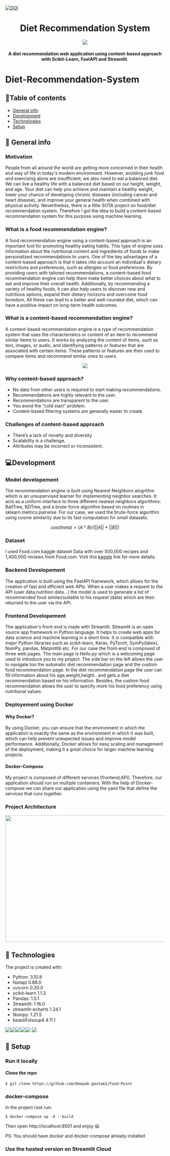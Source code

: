 [![DOI](https://zenodo.org/badge/582718021.svg)](https://zenodo.org/doi/10.5281/zenodo.12507163)

<h1 align="center">Diet Recommendation System</h1>
<div align= "center"><img src="Assets/logo_img1.png" />
  <h4>A diet recommendation web application using content-based approach with Scikit-Learn, FastAPI and Streamlit.</h4>
</div>

# Diet-Recommendation-System

## :bookmark_tabs:Table of contents

- [General info](#general-info)
- [Development](#development)
- [Technologies](#technologies)
- [Setup](#setup)

## :scroll: General info

### Motivation

People from all around the world are getting more concerned in their health and way of life in today's modern environment. However, avoiding junk food and exercising alone are insufficient; we also need to eat a balanced diet. We can live a healthy life with a balanced diet based on our height, weight, and age. Your diet can help you achieve and maintain a healthy weight, lower your chance of developing chronic diseases (including cancer and heart disease), and improve your general health when combined with physical activity. Nevertheless, there is a little SOTA project on food/diet recommendation system. Therefore I got the idea to build a content-based recommendation system for this purpose using machine learning.

### What is a food recommendation engine?

A food recommendation engine using a content-based approach is an important tool for promoting healthy eating habits. This type of engine uses information about the nutritional content and ingredients of foods to make personalized recommendations to users. One of the key advantages of a content-based approach is that it takes into account an individual's dietary restrictions and preferences, such as allergies or food preferences. By providing users with tailored recommendations, a content-based food recommendation engine can help them make better choices about what to eat and improve their overall health. Additionally, by recommending a variety of healthy foods, it can also help users to discover new and nutritious options, expand their dietary horizons and overcome food boredom. All these can lead to a better and well-rounded diet, which can have a positive impact on long-term health outcomes.

### What is a content-based recommendation engine?

A content-based recommendation engine is a type of recommendation system that uses the characteristics or content of an item to recommend similar items to users. It works by analyzing the content of items, such as text, images, or audio, and identifying patterns or features that are associated with certain items. These patterns or features are then used to compare items and recommend similar ones to users.

<div align= "center"><img src="Assets/content_based_img.webp" /></div>

### Why content-based approach?

- No data from other users is required to start making recommendations.
- Recommendations are highly relevant to the user.
- Recommendations are transparent to the user.
- You avoid the “cold start” problem.
- Content-based filtering systems are generally easier to create.

### Challenges of content-based approach

- There’s a lack of novelty and diversity.
- Scalability is a challenge.
- Attributes may be incorrect or inconsistent.

## :computer:Development

### Model developement

The recommendation engine is built using Nearest Neighbors alogrithm which is an unsupervised learner for implementing neighbor searches. It acts as a uniform interface to three different nearest neighbors algorithms: BallTree, KDTree, and a brute-force algorithm based on routines in sklearn.metrics.pairwise. For our case, we used the brute-force algorithm using cosine similarity due to its fast computation for small datasets.

$$cos(theta) = (A * B) / (||A|| * ||B||)$$

### Dataset

I used Food.com kaggle dataset Data with over 500,000 recipes and 1,400,000 reviews from Food.com. Visit this [kaggle](https://www.kaggle.com/datasets/irkaal/foodcom-recipes-and-reviews?select=recipes.csv) link for more details.

### Backend Developement

The application is built using the FastAPI framework, which allows for the creation of fast and efficient web APIs. When a user makes a request to the API (user data,nutrition data...) the model is used to generate a list of recommended food similar/suitable to his request (data) which are then returned to the user via the API.

### Frontend Developement

The application's front-end is made with Streamlit. Streamlit is an open source app framework in Python language. It helps to create web apps for data science and machine learning in a short time. It is compatible with major Python libraries such as scikit-learn, Keras, PyTorch, SymPy(latex), NumPy, pandas, Matplotlib etc. For our case the front-end is composed of three web pages. The main page is Hello.py which is a welcoming page used to introduce you to my project. The side bar on the left allows the user to navigate too the automatic diet recommendation page and the custom food recommendation page. In the diet recommendation page the user can fill information about his age,weight,height.. and gets a diet recommendation based on his information. Besides, the custom food recommendation allows the user to specify more his food preferency using nutritional values.

### Deployement using Docker

#### Why Docker?

By using Docker, you can ensure that the environment in which the application is exactly the same as the environment in which it was built, which can help prevent unexpected issues and improve model performance. Additionally, Docker allows for easy scaling and management of the deployment, making it a great choice for larger machine learning projects.

#### Docker-Compose

My project is composed of different services (frontend,API). Therefore, our application should run on multiple containers. With the help of Docker-compose we can share our application using the yaml file that define the services that runs together.

### Project Architecture

<div align= "center"><img src="Assets/Architecture_diagram.png" width="600" height="400"/></div>

## :rocket: Technologies

The project is created with:

- Python: 3.10.8
- fastapi 0.88.0
- uvicorn 0.20.0
- scikit-learn 1.1.3
- Pandas: 1.5.1
- Streamlit: 1.16.0
- streamlit-echarts 1.24.1
- Numpy: 1.21.5
- beautifulsoup4 4.11.1

![](https://img.icons8.com/color/48/null/python--v1.png)![](https://img.icons8.com/color/48/null/numpy.png)![](Assets/streamlit-icon-48x48.png)![](Assets/fastapi.ico)![](Assets/scikit-learn.ico) ![](https://img.icons8.com/color/48/null/pandas.png)

## :whale: Setup

### Run it locally

#### Clone the repo

```
$ git clone https://github.com/Deepak-gautam1/Food-Point
```

### docker-compose

In the project root run:

```
$ docker-compose up -d --build
```

Then open http://localhost:8501 and enjoy :smiley:.

PS: You should have docker and docker-compose already installed

### Use the hosted version on Streamlit Cloud

<!-- https://diet-recommendation-system.streamlit.app/ -->
